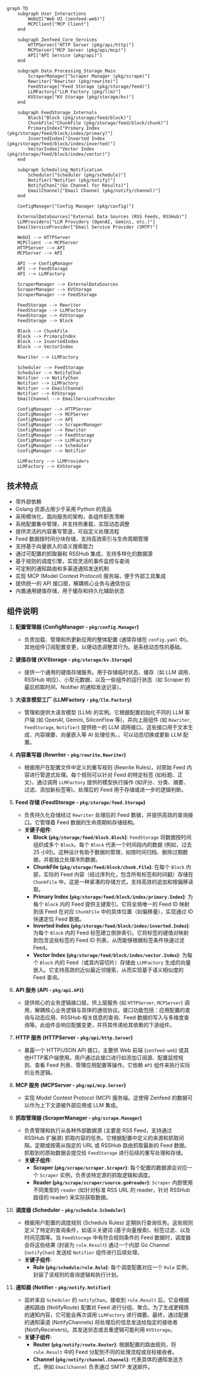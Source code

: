 ```mermaid
graph TD
    subgraph User_Interactions
        WebUI["Web UI (zenfeed-web)"]
        MCPClient["MCP Client"]
    end

    subgraph Zenfeed_Core_Services
        HTTPServer["HTTP Server (pkg/api/http)"]
        MCPServer["MCP Server (pkg/api/mcp)"]
        API["API Service (pkg/api)"]
    end

    subgraph Data_Processing_Storage_Main
        ScraperManager["Scraper Manager (pkg/scrape)"]
        Rewriter["Rewriter (pkg/rewrite)"]
        FeedStorage["Feed Storage (pkg/storage/feed)"]
        LLMFactory["LLM Factory (pkg/llm)"]
        KVStorage["KV Storage (pkg/storage/kv)"]
    end

    subgraph FeedStorage_Internals
        Block["Block (pkg/storage/feed/block)"]
        ChunkFile["ChunkFile (pkg/storage/feed/block/chunk)"]
        PrimaryIndex["Primary Index (pkg/storage/feed/block/index/primary)"]
        InvertedIndex["Inverted Index (pkg/storage/feed/block/index/inverted)"]
        VectorIndex["Vector Index (pkg/storage/feed/block/index/vector)"]
    end
    
    subgraph Scheduling_Notification
        Scheduler["Scheduler (pkg/schedule)"]
        Notifier["Notifier (pkg/notify)"]
        NotifyChan["(Go Channel for Results)"]
        EmailChannel["Email Channel (pkg/notify/channel)"]
    end

    ConfigManager["Config Manager (pkg/config)"]

    ExternalDataSources["External Data Sources (RSS Feeds, RSSHub)"]
    LLMProviders["LLM Providers (OpenAI, Gemini, etc.)"]
    EmailServiceProvider["Email Service Provider (SMTP)"]

    WebUI --> HTTPServer
    MCPClient --> MCPServer
    HTTPServer --> API
    MCPServer --> API

    API --> ConfigManager
    API --> FeedStorage
    API --> LLMFactory

    ScraperManager --> ExternalDataSources
    ScraperManager --> KVStorage
    ScraperManager --> FeedStorage

    FeedStorage --> Rewriter
    FeedStorage --> LLMFactory
    FeedStorage --> KVStorage
    FeedStorage --> Block

    Block --> ChunkFile
    Block --> PrimaryIndex
    Block --> InvertedIndex
    Block --> VectorIndex
    
    Rewriter --> LLMFactory

    Scheduler --> FeedStorage
    Scheduler --> NotifyChan
    Notifier --> NotifyChan
    Notifier --> LLMFactory
    Notifier --> EmailChannel
    Notifier --> KVStorage
    EmailChannel --> EmailServiceProvider

    ConfigManager --> HTTPServer
    ConfigManager --> MCPServer
    ConfigManager --> API
    ConfigManager --> ScraperManager
    ConfigManager --> Rewriter
    ConfigManager --> FeedStorage
    ConfigManager --> LLMFactory
    ConfigManager --> Scheduler
    ConfigManager --> Notifier
    
    LLMFactory --> LLMProviders
    LLMFactory --> KVStorage
```

## 技术特点

*   零外部依赖
*   Golang 资源占用少于采用 Python 的竞品
*   采用模块化、面向服务的架构，各组件职责清晰
*   系统配置集中管理，并支持热重载，实现动态调整
*   提供灵活的内容重写管道，可自定义处理流程
*   Feed 数据按时间分块存储，支持高效索引与生命周期管理
*   支持基于向量嵌入的语义搜索能力
*   通过可配置的抓取器和 RSSHub 集成，支持多样化的数据源
*   基于规则的调度引擎，实现灵活的事件监控与查询
*   可定制的通知路由和多渠道通知发送机制
*   实现 MCP (Model Context Protocol) 服务端，便于外部工具集成
*   提供统一的 API 接口层，解耦核心业务与通信协议
*   内置通用键值存储，用于缓存和持久化辅助状态

## 组件说明

1.  **配置管理器 (ConfigManager - `pkg/config.Manager`)**
    *   负责加载、管理和热更新应用的整体配置 (通常存储在 `config.yaml` 中)。其他组件订阅配置变更，以便动态调整其行为。是系统动态性的基础。

2.  **键值存储 (KVStorage - `pkg/storage/kv.Storage`)**
    *   提供一个通用的键值存储服务。用于存储临时状态、缓存（如 LLM 调用、RSSHub 响应）、小型元数据、以及一些组件的运行状态（如 Scraper 的最后抓取时间、Notifier 的通知发送记录）。

3.  **大语言模型工厂 (LLMFactory - `pkg/llm.Factory`)**
    *   管理和提供大语言模型 (LLM) 的实例。它根据配置初始化不同的 LLM 客户端 (如 OpenAI, Gemini, SiliconFlow 等)，并向上层组件 (如 `Rewriter`, `FeedStorage`, `Notifier`) 提供统一的 LLM 调用接口。这些接口用于文本生成、内容摘要、向量嵌入等 AI 处理任务。，可以动态切换或更新 LLM 配置。

4.  **内容重写器 (Rewriter - `pkg/rewrite.Rewriter`)**
    *   根据用户在配置文件中定义的重写规则 (Rewrite Rules)，对原始 Feed 内容进行管道式处理。每个规则可以针对 Feed 的特定标签 (如标题、正文)，通过调用 `LLMFactory` 提供的模型执行操作 (如评分、分类、摘要、过滤、添加新标签等)。处理后的 Feed 用于存储或进一步的逻辑判断。

5.  **Feed 存储 (FeedStorage - `pkg/storage/feed.Storage`)**
    *   负责持久化存储经过 `Rewriter` 处理后的 Feed 数据，并提供高效的查询接口。它管理着 Feed 数据的生命周期和存储结构。
    *   **关键子组件**:
        *   **Block (`pkg/storage/feed/block.Block`)**: `FeedStorage` 将数据按时间组织成多个 `Block`。每个 `Block` 代表一个时间段内的数据 (例如，过去 25 小时)。这种设计有助于数据的管理，如按时间归档、删除过期数据，并能独立处理冷热数据。
        *   **ChunkFile (`pkg/storage/feed/block/chunk.File`)**: 在每个 `Block` 内部，实际的 Feed 内容（经过序列化，包含所有标签和时间戳）存储在 `ChunkFile` 中。这是一种紧凑的存储方式，支持高效的追加和按偏移读取。
        *   **Primary Index (`pkg/storage/feed/block/index/primary.Index`)**: 为每个 `Block` 内的 Feed 提供主键索引。它将全局唯一的 Feed ID 映射到该 Feed 在对应 `ChunkFile` 中的具体位置（如偏移量），实现通过 ID 快速定位 Feed 数据。
        *   **Inverted Index (`pkg/storage/feed/block/index/inverted.Index`)**: 为每个 `Block` 内的 Feed 标签建立倒排索引。它将标签的键值对映射到包含这些标签的 Feed ID 列表，从而能够根据标签条件快速过滤 Feed。
        *   **Vector Index (`pkg/storage/feed/block/index/vector.Index`)**: 为每个 `Block` 内的 Feed（或其内容切片）存储由 `LLMFactory` 生成的向量嵌入。它支持高效的近似最近邻搜索，从而实现基于语义相似度的 Feed 查询。

6.  **API 服务 (API - `pkg/api.API`)**
    *   提供核心的业务逻辑接口层，供上层服务 (如 `HTTPServer`, `MCPServer`) 调用，解耦核心业务逻辑与具体的通信协议。接口功能包括：应用配置的查询与动态应用、RSSHub 相关信息的查询、Feed 数据的写入与多维度查询等。此组件会响应配置变更，并将其传递给其依赖的下游组件。

7.  **HTTP 服务 (HTTPServer - `pkg/api/http.Server`)**
    *   暴露一个 HTTP/JSON API 接口，主要供 Web 前端 (`zenfeed-web`) 或其他HTTP客户端使用。用户通过此接口进行如添加订阅源、配置监控规则、查看 Feed 列表、管理应用配置等操作。它依赖 `API` 组件来执行实际的业务逻辑。

8.  **MCP 服务 (MCPServer - `pkg/api/mcp.Server`)**
    *   实现 Model Context Protocol (MCP) 服务端。这使得 Zenfeed 的数据可以作为上下文源被外部应用或 LLM 集成。

9.  **抓取管理器 (ScraperManager - `pkg/scrape.Manager`)**
    *   负责管理和执行从各种外部数据源 (主要是 RSS Feed，支持通过 RSSHub 扩展源) 抓取内容的任务。它根据配置中定义的来源和抓取间隔，定期或按需从指定的 URL 或 RSSHub 路由抓取最新的 Feed 数据。抓取到的原始数据会提交给 `FeedStorage` 进行后续的重写处理和存储。
    *   **关键子组件**:
        *   **Scraper (`pkg/scrape/scraper.Scraper`)**: 每个配置的数据源会对应一个 `Scraper` 实例，负责该特定源的抓取逻辑和调度。
        *   **Reader (`pkg/scrape/scraper/source.go#reader`)**: `Scraper` 内部使用不同类型的 `reader` (如针对标准 RSS URL 的 reader，针对 RSSHub 路径的 reader) 来实际获取数据。

10. **调度器 (Scheduler - `pkg/schedule.Scheduler`)**
    *   根据用户配置的调度规则 (Scheduls Rules) 定期执行查询任务。这些规则定义了特定的查询条件，如语义关键词 (基于向量搜索)、标签过滤、以及时间范围等。当 `FeedStorage` 中有符合规则条件的 Feed 数据时，调度器会将这些结果 (封装为 `rule.Result`) 通过一个内部 Go Channel (`notifyChan`) 发送给 `Notifier` 组件进行后续处理。
    *   **关键子组件**:
        *   **Rule (`pkg/schedule/rule.Rule`)**: 每个调度配置对应一个 `Rule` 实例，封装了该规则的查询逻辑和执行计划。

11. **通知器 (Notifier - `pkg/notify.Notifier`)**
    *   监听来自 `Scheduler` 的 `notifyChan`。接收到 `rule.Result` 后，它会根据通知路由 (NotifyRoute) 配置对 Feed 进行分组、聚合。为了生成更精炼的通知内容，它可能会再次调用 `LLMFactory` 进行摘要。最终，通过配置的通知渠道 (NotifyChannels) 将处理后的信息发送给指定的接收者 (NotifyReceivers)。其发送状态或去重逻辑可能利用 `KVStorage`。
    *   **关键子组件**:
        *   **Router (`pkg/notify/route.Router`)**: 根据配置的路由规则，将 `rule.Result` 中的 Feed 分配到不同的处理流程或目标接收者。
        *   **Channel (`pkg/notify/channel.Channel`)**: 代表具体的通知发送方式，例如 `EmailChannel` 负责通过 SMTP 发送邮件。
